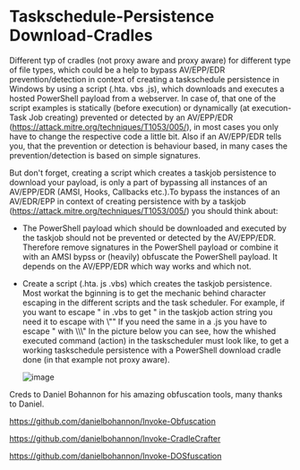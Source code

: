 # Taskschedule-Persistence Download-Cradles
Different typ of cradles (not proxy aware and proxy aware) for different type of file types, which could be a help to bypass AV/EPP/EDR prevention/detection in context of creating a taskschedule persistence in Windows by using a script (.hta. vbs .js), which downloads and executes a hosted PowerShell payload from a webserver. In case of, that one of the script examples is statically (before execution) or dynamically (at execution-Task Job creating) prevented or detected by an AV/EPP/EDR (https://attack.mitre.org/techniques/T1053/005/), in most cases you only have to change the respective code a little bit. Also if an AV/EPP/EDR tells you, that the prevention or detection is behaviour based, in many cases the prevention/detection is based on simple signatures.

But don't forget, creating a script which creates a taskjob persistence to download your payload, is only a part of bypassing all instances of an  AV/EPP/EDR (AMSI, Hooks, Callbacks etc.).To bypass the instances of an AV/EDR/EPP in context of creating persistence with by a taskjob (https://attack.mitre.org/techniques/T1053/005/) you should think about:

- The PowerShell payload which should be downloaded and executed by the taskjob should not be prevented or detected by the AV/EPP/EDR.
  Therefore remove signatures in the PowerShell payload or combine it with an AMSI bypss or (heavily) obfuscate the PowerShell payload.
  It depends on the AV/EPP/EDR which way works and which not. 
  
- Create a script (.hta. js .vbs) which creates the taskjob persistence. Most workat the bginning is to get the mechanic behind character escaping in the different scripts and the task scheduler. For example, if you want to escape \" in .vbs to get \" in the taskjob action string you need it to escape with \\\""
  If you need the same in a .js you have to escape \" with \\\\\\"
  In the picture below you can see, how the whished executed command (action) in the taskscheduler must look like, to get a working taskschedule persistence with a 
  PowerShell download cradle done (in that example not proxy aware).
  
  ![image](https://user-images.githubusercontent.com/50073731/160269360-ca40c67b-77a7-4bfc-bf0b-f3854cc68246.png)

  

Creds to Daniel Bohannon for his amazing obfuscation tools, many thanks to Daniel.

https://github.com/danielbohannon/Invoke-Obfuscation

https://github.com/danielbohannon/Invoke-CradleCrafter

https://github.com/danielbohannon/Invoke-DOSfuscation

